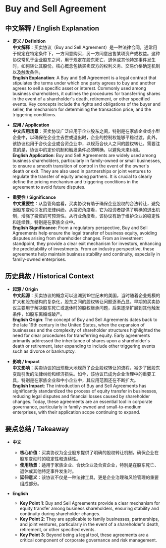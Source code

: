# Buy and Sell Agreement

## 中文解释 / English Explanation

* **定义 / Definition**  
  **中文解释**：买卖协议（Buy and Sell Agreement）是一种法律合同，通常用于规定在特定条件下，一方同意购买，另一方同意出售某项资产或权益。这种协议常见于企业股东之间，用于规定在股东死亡、退休或其他特定事件发生时，如何转让其股份。核心概念包括买卖双方的权利义务、交易价格确定机制以及触发条件。  
  **English Explanation**: A Buy and Sell Agreement is a legal contract that stipulates the terms under which one party agrees to buy and another agrees to sell a specific asset or interest. Commonly used among business shareholders, it outlines the procedures for transferring shares in the event of a shareholder's death, retirement, or other specified events. Key concepts include the rights and obligations of the buyer and seller, the mechanism for determining the transaction price, and the triggering conditions.

* **应用 / Application**  
  **中文应用场景**：买卖协议广泛应用于企业股东之间，特别是在家族企业或小型企业中，以确保在企业主去世或退出时，企业的控制权能够平稳过渡。此外，该协议也用于合伙企业或合资企业中，以规范合伙人之间的股权转让。需要注意的是，协议中的定价机制和触发条件必须明确，以避免未来纠纷。  
  **English Application**: Buy and Sell Agreements are widely used among business shareholders, particularly in family-owned or small businesses, to ensure a smooth transition of control in the event of the owner's death or exit. They are also used in partnerships or joint ventures to regulate the transfer of equity among partners. It is crucial to clearly define the pricing mechanism and triggering conditions in the agreement to avoid future disputes.

* **重要性 / Significance**  
  **中文重要性**：从监管角度看，买卖协议有助于确保企业股权的合法转让，避免因股东变动引发的法律纠纷。从投资角度看，它为投资者提供了明确的退出机制，增强了投资的可预测性。从行业角度看，该协议有助于维护企业的稳定性和连续性，特别是在家族企业中。  
  **English Significance**: From a regulatory perspective, Buy and Sell Agreements help ensure the legal transfer of business equity, avoiding disputes arising from shareholder changes. From an investment standpoint, they provide a clear exit mechanism for investors, enhancing the predictability of investments. From an industry perspective, these agreements help maintain business stability and continuity, especially in family-owned enterprises.

## 历史典故 / Historical Context

* **起源 / Origin**  
  **中文起源**：买卖协议的概念可以追溯到19世纪末的美国，当时随着企业规模的扩大和股东结构的复杂化，股东之间的股权转让问题逐渐凸显。早期的买卖协议主要用于解决股东死亡或退休时的股权继承问题，后来逐渐扩展到其他触发条件，如股东离婚或破产。  
  **English Origin**: The concept of Buy and Sell Agreements dates back to the late 19th century in the United States, when the expansion of businesses and the complexity of shareholder structures highlighted the need for clear procedures for transferring equity. Early agreements primarily addressed the inheritance of shares upon a shareholder's death or retirement, later expanding to include other triggering events such as divorce or bankruptcy.

* **影响 / Impact**  
  **中文影响**：买卖协议的出现极大地规范了企业股权转让的流程，减少了因股东变动引发的法律纠纷和经济损失。如今，该协议已成为企业治理中的重要工具，特别是在家族企业和中小企业中，其应用范围还在不断扩大。  
  **English Impact**: The introduction of Buy and Sell Agreements has significantly standardized the process of equity transfer in businesses, reducing legal disputes and financial losses caused by shareholder changes. Today, these agreements are an essential tool in corporate governance, particularly in family-owned and small-to-medium enterprises, with their application scope continuing to expand.

## 要点总结 / Takeaway

* **中文**  
  - **核心价值**：买卖协议为企业股东提供了明确的股权转让机制，确保企业在股东变动时的稳定性和连续性。  
  - **使用场景**：适用于家族企业、合伙企业及合资企业，特别是在股东死亡、退休或其他特定事件发生时。  
  - **延伸意义**：该协议不仅是一种法律工具，更是企业治理和风险管理的重要组成部分。

* **English**  
  - **Key Point 1**: Buy and Sell Agreements provide a clear mechanism for equity transfer among business shareholders, ensuring stability and continuity during shareholder changes.  
  - **Key Point 2**: They are applicable to family businesses, partnerships, and joint ventures, particularly in the event of a shareholder's death, retirement, or other specified events.  
  - **Key Point 3**: Beyond being a legal tool, these agreements are a critical component of corporate governance and risk management.
